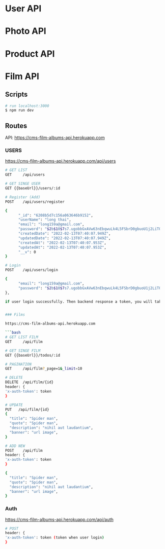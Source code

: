 # User API
# Photo API
# Product API
# Film API

## Scripts

```bash
# run localhost:3000
$ npm run dev
```

## Routes

API: https://cms-film-albums-api.herokuapp.com

### USERS

https://cms-film-albums-api.herokuapp.com/api/users

```bash
# GET LIST
GET     /api/users

# GET SINGE USER
GET {{baseUrl}}/users/:id

# Register (Add)
POST    /api/users/register

{
      "_id": "6208b5d7c156a063646b9152",
      "userName": "long thai",
      "email": "long159a@gmail.com",
      "password": "$2b$10$7s7.ugobbGxAVw63nEbqwuLk4L5FSbrD0gbuoU1j2LiTQSmd8M9mu",
      "createdDate": "2022-02-13T07:40:07.949Z",
      "updatedDate": "2022-02-13T07:40:07.949Z",
      "createdAt": "2022-02-13T07:40:07.953Z",
      "updatedAt": "2022-02-13T07:40:07.953Z",
      "__v": 0
}

# Login
POST    /api/users/login

{
      "email": "long159a@gmail.com",
      "password": "$2b$10$7s7.ugobbGxAVw63nEbqwuLk4L5FSbrD0gbuoU1j2LiTQSmd8M9mu",
},

if user login successfully. Then backend response a token, you will take token call api to get user infomation


### Films

https://cms-film-albums-api.herokuapp.com

```bash
# GET LIST FILM
GET     /api/film

# GET SINGE FILM
GET {{baseUrl}}/todos/:id

# PAGINATION
GET     /api/film?_page=1&_limit=10

# DELETE
DELETE  /api/film/{id}
header: {
'x-auth-token': token
}

# UPDATE
PUT   /api/film/{id}
{
  "title": "Spider man",
  "quote": "Spider man",
  "description": "nihil aut laudantium",
  "banner": "url image",
}

# ADD NEW
POST    /api/film
header: {
'x-auth-token': token
}

{
  "title": "Spider man",
  "quote": "Spider man",
  "description": "nihil aut laudantium",
  "banner": "url image",
}
```

### Auth

https://cms-film-albums-api.herokuapp.com/api/auth

```bash
# POST
header: {
'x-auth-token': token (token when user login)
}

```
